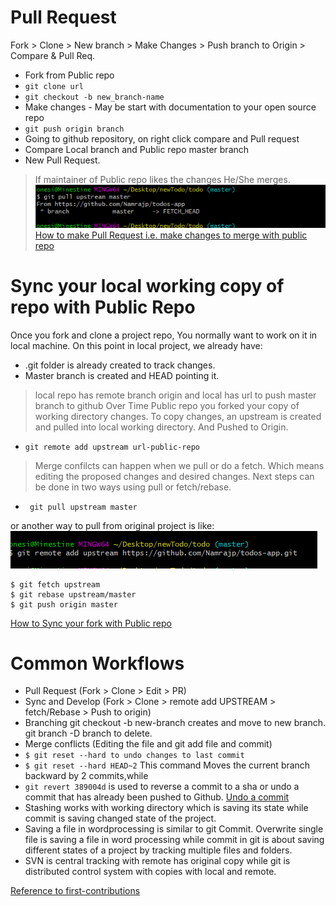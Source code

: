 # Pull Request
 Fork > Clone > New branch > Make Changes > Push branch to Origin > Compare & Pull Req.

* Fork from Public repo
* `git clone url`
* `git checkout -b new_branch-name`
* Make changes - May be start with documentation to your open source repo
* `git push origin branch `
* Going to github repository, on right click compare and Pull request
* Compare Local branch and Public repo master branch 
* New Pull Request.
> If maintainer of Public repo likes the changes He/She merges.
![Pull Request snapshot](/images/PullReq.png)
[How to make Pull Request i.e. make changes to merge with public repo](https://github.com/firstcontributions/first-contributions)

# Sync your local working copy of repo with Public Repo
 Once you fork and clone a project repo, You normally want to work on it in local machine. 
On this point in local project, we already have:
* .git folder is already created to track changes.
* Master branch is created and HEAD pointing it.
> local repo has remote branch origin and local has url to push master branch to github 
Over Time Public repo you forked your copy of working directory changes. To copy changes, an upstream is created and pulled into local working directory. And Pushed to Origin.
* `git remote add upstream url-public-repo`
> Merge confilcts can happen when we pull or do a fetch. Which means editing the proposed 
changes and desired changes. Next steps can be done in two ways using pull or fetch/rebase.

* ` git pull upstream master`

or another way  to pull from original project is like: ![add upstream snapshot](/images/addUpstream.png)
 ```
 $ git fetch upstream
 $ git rebase upstream/master
 $ git push origin master
 ```
 
[How to Sync your fork with Public repo](https://github.com/firstcontributions/first-contributions/blob/master/additional-material/git_workflow_scenarios/keeping-your-fork-synced-with-this-repository.md)
# Common Workflows
 
* Pull Request (Fork > Clone > Edit > PR)  
* Sync and Develop (Fork > Clone > remote add UPSTREAM > fetch/Rebase > Push to origin)
* Branching git checkout -b new-branch creates and move to new branch. git branch -D branch to delete.
* Merge conflicts (Editing the file and git add file and commit)
* `$ git reset --hard to undo changes to last commit`
* `$ git reset --hard HEAD~2` This command Moves the current branch backward by 2 commits,while 
* `git revert 389004d` is used to reverse a commit to a sha or undo a commit that has already been pushed to Github.
[Undo a commit](https://github.com/firstcontributions/first-contributions/blob/master/additional-material/git_workflow_scenarios/undoing-a-commit.md)
* Stashing works with working directory which is saving its state while commit is saving 
changed state of the project. 
* Saving a file in wordprocessing is similar to git Commit. Overwrite single file is saving
 a file in word processing while commit in git is about saving different states of a project
 by tracking multiple files and folders.
* SVN is central tracking with remote has original copy while git is distributed control
 system with copies with local and remote. 

[Reference to first-contributions](https://github.com/firstcontributions/first-contributions/blob/master/additional-material/git_workflow_scenarios/additional-material.md)
